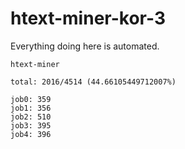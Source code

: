 # htext-miner-kor-3

Everything doing here is automated.

```
htext-miner

total: 2016/4514 (44.66105449712007%)

job0: 359
job1: 356
job2: 510
job3: 395
job4: 396
```